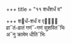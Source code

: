 +++
title = "११ शर्धंशर्धं व"

+++
श᳓र्धं-शर्धं व एषां᳐  
व्रा᳓तं-व्रातं गणं᳓-गणं सुशस्ति᳓भिः  
अ᳓नु क्रामेम धीति᳓भिः